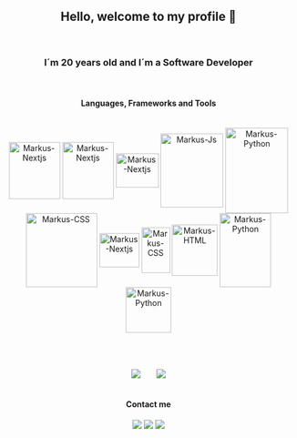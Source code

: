 ## <div align=center>Hello, welcome to my profile 👋</div>
<br />

### <p align=center>I´m 20 years old and I´m a Software Developer</p>

<br />

#### <p align=center>Languages, Frameworks and Tools</p>
<div style="display: inline_block"; align=center><br>
  <img align="center" alt="Markus-Nextjs" height="100" width="90" src="https://img.shields.io/badge/next%20js-000000?style=for-the-badge&logo=nextdotjs&logoColor=white">
  <img align="center" alt="Markus-Nextjs" height="100" width="90" src="https://img.shields.io/badge/Node%20js-339933?style=for-the-badge&logo=nodedotjs&logoColor=white">
  <img align="center" alt="Markus-Nextjs" height="60" width="75" src="https://img.shields.io/badge/React-20232A?style=for-the-badge&logo=react&logoColor=61DAFB">
  <img align="center" alt="Markus-Js" height="130" width="110" src="https://img.shields.io/badge/JavaScript-323330?style=for-the-badge&logo=javascript&logoColor=F7DF1E">
  <img align="center" alt="Markus-Python" height="150" width="110" src="https://img.shields.io/badge/TypeScript-007ACC?style=for-the-badge&logo=typescript&logoColor=white">
  <br/>
  <img align="center" alt="Markus-CSS" height="130" width="125" src="https://img.shields.io/badge/Tailwind_CSS-38B2AC?style=for-the-badge&logo=tailwind-css&logoColor=white">
  <img align="center" alt="Markus-Nextjs" height="60" width="70" src="https://img.shields.io/badge/Sass-CC6699?style=for-the-badge&logo=sass&logoColor=white">
  <img align="center" alt="Markus-CSS" height="80" width="50" src="https://img.shields.io/badge/CSS3-1572B6?style=for-the-badge&logo=css3&logoColor=white">
  <img align="center" alt="Markus-HTML" height="90" width="80" src="https://img.shields.io/badge/HTML5-E34F26?style=for-the-badge&logo=html5&logoColor=white">
  <img align="center" alt="Markus-Python" height="130" width="90" src="https://img.shields.io/badge/Python-FFD43B?style=for-the-badge&logo=python&logoColor=blue">
 <img align="center" alt="Markus-Python" height="80" width="80" src="https://img.shields.io/badge/PowerBI-F2C811?style=for-the-badge&logo=Power%20BI&logoColor=white">
</div>

<br/><br/>

<div align=center>
 <img align=center src= "https://github-readme-stats.vercel.app/api?username=mdanyllo&show_icons=true&theme=transparent"/>
 &nbsp;&nbsp;&nbsp;&nbsp;&nbsp;
 <img align=center src= "https://github-readme-stats.vercel.app/api/top-langs/?username=mdanyllo&layout=compact&theme=transparent"/>
</div>

<br/>

#### <p align=center>Contact me</p>
<div align=center> 
  <a href="https://instagram.com/md4nyllo" target="_blank"><img src="https://img.shields.io/badge/-Instagram-%23E4405F?style=for-the-badge&logo=instagram&logoColor=white" target="_blank"></a>
  <a href = "mailto:markusdanyllodev@gmail.com"><img src="https://img.shields.io/badge/-Gmail-%23333?style=for-the-badge&logo=gmail&logoColor=white" target="_blank"></a>
  <a href="https://www.linkedin.com/in/markusdanyllo" target="_blank"><img src="https://img.shields.io/badge/-LinkedIn-%230077B5?style=for-the-badge&logo=linkedin&logoColor=white" target="_blank"></a> 
</div>

